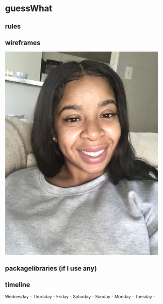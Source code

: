 # guessWhat

## rules
## wireframes
![alt text](https://github.com/dev-Jbostick/guessWhat/blob/master/assets/MeSmiling.jpg "Me Smiling")
## packagelibraries (if I use any)
## timeline
Wednesday - 
Thursday -
Friday -
Saturday -
Sunday - 
Monday -
Tuesday -